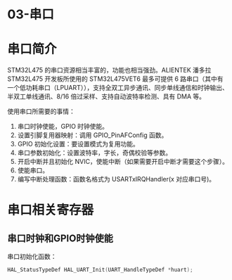 # 03-串口

# 串口简介

STM32L475 的串口资源相当丰富的，功能也相当强劲。ALIENTEK 潘多拉 STM32L475 开发板所使用的 STM32L475VET6 最多可提供 6 路串口（其中有一个低功耗串口（LPUART）），支持全双工异步通讯、同步单线通信和时钟输出、半双工单线通讯、8/16 倍过采样、支持自动波特率检测、具有 DMA 等。

使用串口所需要的事情：

1) 串口时钟使能，GPIO 时钟使能。
2) 设置引脚复用器映射：调用 GPIO_PinAFConfig 函数。
3) GPIO 初始化设置：要设置模式为复用功能。
4) 串口参数初始化：设置波特率，字长，奇偶校验等参数。
5) 开启中断并且初始化 NVIC，使能中断（如果需要开启中断才需要这个步骤）。
6) 使能串口。
7) 编写中断处理函数：函数名格式为 USARTxIRQHandler(x 对应串口号)。

# 串口相关寄存器



## 串口时钟和GPIO时钟使能

串口初始化函数：

```C
HAL_StatusTypeDef HAL_UART_Init(UART_HandleTypeDef *huart);
```












































